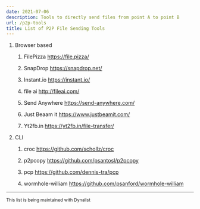 ```yaml
---
date: 2021-07-06
description: Tools to directly send files from point A to point B
url: /p2p-tools
title: List of P2P File Sending Tools
---
```





1. Browser based  

   1. FilePizza https://file.pizza/   
   
   1. SnapDrop https://snapdrop.net/  
   
   1. Instant.io https://instant.io/  
   
   1. file ai http://fileai.com/  
   
   1. Send Anywhere https://send-anywhere.com/  
   
   1. Just Beaam it https://www.justbeamit.com/  
   
   1. Yt2fb.in https://yt2fb.in/file-transfer/  
   
1. CLI  

   1. croc https://github.com/schollz/croc  
   
   1. p2pcopy https://github.com/psantosl/p2pcopy  
   
   1. pcp https://github.com/dennis-tra/pcp  
   
   1. wormhole-william https://github.com/psanford/wormhole-william  
   


---
<small>This list is being maintained with Dynalist</small>